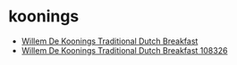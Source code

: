 # koonings

 * [Willem De Koonings Traditional Dutch Breakfast](../../index/w/willem-de-koonings-traditional-dutch-breakfast-108326.json)
 * [Willem De Koonings Traditional Dutch Breakfast 108326](../../index/w/willem-de-koonings-traditional-dutch-breakfast-108326.json)
